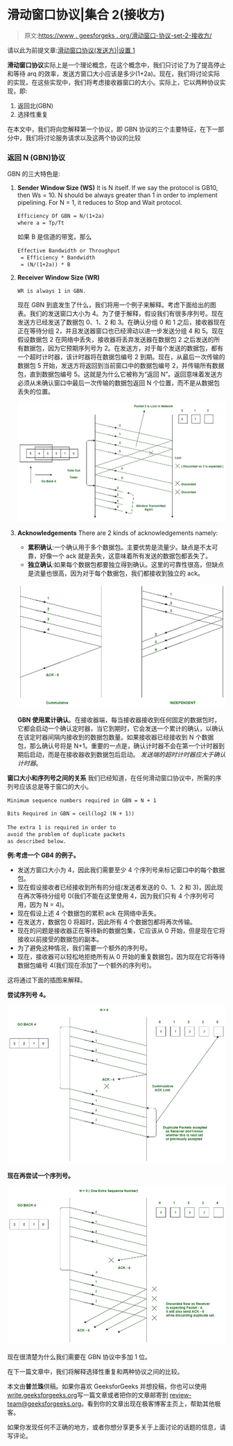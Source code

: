 # 滑动窗口协议|集合 2(接收方)

> 原文:[https://www . geesforgeks . org/滑动窗口-协议-set-2-接收方/](https://www.geeksforgeeks.org/sliding-window-protocol-set-2-receiver-side/)

请以此为前提文章:[滑动窗口协议(发送方)|设置 1](https://www.geeksforgeeks.org/sliding-window-protocol-set-1/)

**滑动窗口协议**实际上是一个理论概念，在这个概念中，我们只讨论了为了提高停止和等待 arq 的效率，发送方窗口大小应该是多少(1+2a)。现在，我们将讨论实际的实现，在这些实现中，我们将考虑接收器窗口的大小。实际上，它以两种协议实现，即:

1.  返回北(GBN)
2.  选择性重复

在本文中，我们将向您解释第一个协议，即 GBN 协议的三个主要特征，在下一部分中，我们将讨论服务请求以及这两个协议的比较

### 返回 N (GBN)协议

GBN 的三大特色是:

1.  **Sender Window Size (WS)**
    It is N itself. If we say the protocol is GB10, then Ws = 10\. N should be always greater than 1 in order to implement pipelining. For N = 1, it reduces to Stop and Wait protocol.

    ```
    Efficiency Of GBN = N/(1+2a)
    where a = Tp/Tt
    ```

    如果 B 是信道的带宽，那么

    ```
    Effective Bandwidth or Throughput
     = Efficiency * Bandwidth
     = (N/(1+2a)) * B
    ```

2.  **Receiver Window Size (WR)**

    ```
    WR is always 1 in GBN.
    ```

    现在 GBN 到底发生了什么，我们将用一个例子来解释。考虑下面给出的图表。我们的发送窗口大小为 4。为了便于解释，假设我们有很多序列号。现在发送方已经发送了数据包 0、1、2 和 3。在确认分组 0 和 1 之后，接收器现在正在等待分组 2，并且发送器窗口也已经滑动以进一步发送分组 4 和 5。现在假设数据包 2 在网络中丢失，接收器将丢弃发送器在数据包 2 之后发送的所有数据包，因为它预期序列号为 2。在发送方，对于每个发送的数据包，都有一个超时计时器，该计时器将在数据包编号 2 到期。现在，从最后一次传输的数据包 5 开始，发送方将返回到当前窗口中的数据包编号 2，并传输所有数据包，直到数据包编号 5。这就是为什么它被称为“返回 N”。返回意味着发送方必须从未确认窗口中最后一次传输的数据包返回 N 个位置，而不是从数据包丢失的位置。

    [![](img/0ff776be89f7eb0658e7642f4c9700fc.png)](https://www.geeksforgeeks.org/wp-content/uploads/Sliding_SET_2-1.jpg)

3.  **Acknowledgements**
    There are 2 kinds of acknowledgements namely:
    *   **累积确认**:一个确认用于多个数据包。主要优势是流量少。缺点是不太可靠，好像一个 ack 就是丢失，这意味着所有发送的数据包都丢失了。
    *   **独立确认**:如果每个数据包都要独立得到确认。这里的可靠性很高，但缺点是流量也很高，因为对于每个数据包，我们都接收到独立的 ack。

    ![](img/4feb9af49f990c545152ad89b4be3cc0.png)

    **GBN 使用累计确认**。在接收器端，每当接收器接收到任何固定的数据包时，它都会启动一个确认定时器，当它到期时，它会发送一个累计的确认，以确认在该定时器间隔内接收到的数据包数量。如果接收器已经接收到 N 个数据包，那么确认号将是 N+1。重要的一点是，确认计时器不会在第一个计时器到期后启动，而是在接收器收到数据包后启动。
    *发送端的超时计时器应大于确认计时器*。

**窗口大小和序列号之间的关系**
我们已经知道，在任何滑动窗口协议中，所需的序列号应该总是等于窗口的大小。

```
Minimum sequence numbers required in GBN = N + 1
```

```
Bits Required in GBN = ceil(log2 (N + 1))

The extra 1 is required in order to 
avoid the problem of duplicate packets
as described below.
```

**例:考虑一个 GB4 的例子。**

*   发送方窗口大小为 4，因此我们需要至少 4 个序列号来标记窗口中的每个数据包。
*   现在假设接收者已经接收到所有的分组(发送者发送的 0、1、2 和 3)，因此现在再次等待分组号 0(我们不能在这里使用 4，因为我们只有 4 个序列号可用，因为 N = 4)。
*   现在假设上述 4 个数据包的累积 ack 在网络中丢失。
*   在发送方，数据包 0 将超时，因此所有 4 个数据包都将再次传输。
*   现在的问题是接收器正在等待新的数据包集，它应该从 0 开始，但是现在它将接收以前接受的数据包的副本。
*   为了避免这种情况，我们需要一个额外的序列号。
*   现在，接收器可以轻松地拒绝所有从 0 开始的重复数据包，因为现在它将等待数据包编号 4(我们现在添加了一个额外的序列号)。

这将通过下面的插图来解释。

**尝试序列号 4。**

[![](img/03e08652b4dacec7eb045d4038de6715.png)](https://www.geeksforgeeks.org/wp-content/uploads/Sliding_SET_2-3.jpg)

**现在再尝试一个序列号。**

[![](img/6cf17f060e69d9be7fd5253539f9a289.png)](https://www.geeksforgeeks.org/wp-content/uploads/Sliding_SET_2-4.jpg)

现在很清楚为什么我们需要在 GBN 协议中多加 1 位。

在下一篇文章中，我们将解释选择性重复和两种协议之间的比较。

本文由**普兰珠**供稿。如果你喜欢 GeeksforGeeks 并想投稿，你也可以使用[write.geeksforgeeks.org](https://write.geeksforgeeks.org)写一篇文章或者把你的文章邮寄到 review-team@geeksforgeeks.org。看到你的文章出现在极客博客主页上，帮助其他极客。

如果你发现任何不正确的地方，或者你想分享更多关于上面讨论的话题的信息，请写评论。